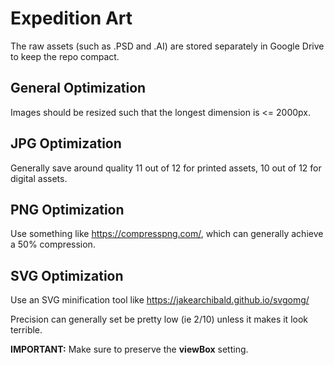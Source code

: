 # Expedition Art

The raw assets (such as .PSD and .AI) are stored separately in Google Drive to keep the repo compact.

## General Optimization

Images should be resized such that the longest dimension is <= 2000px.

## JPG Optimization

Generally save around quality 11 out of 12 for printed assets, 10 out of 12 for digital assets.

## PNG Optimization

Use something like https://compresspng.com/, which can generally achieve a 50% compression.

## SVG Optimization

Use an SVG minification tool like https://jakearchibald.github.io/svgomg/

Precision can generally set be pretty low (ie 2/10) unless it makes it look terrible.

**IMPORTANT:** Make sure to preserve the **viewBox** setting.
